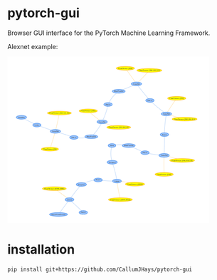 # pytorch-gui
Browser GUI interface for the PyTorch Machine Learning Framework.

Alexnet example:

![Alexnet Example](./assets/alexnet.png "Alexnet Example")

# installation
```bash
pip install git+https://github.com/CallumJHays/pytorch-gui
```